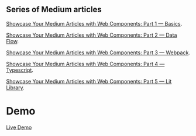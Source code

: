 ## Series of Medium articles

[Showcase Your Medium Articles with Web Components: Part 1 — Basics](https://medium.com/@mariusbongarts11/showcase-your-medium-articles-with-web-components-part-1-basics-d2c6618e9482?sk=cea5df95fbd3e204f486640d6eef50b2).

[Showcase Your Medium Articles with Web Components: Part 2 — Data Flow](https://javascript.plainenglish.io/build-your-own-blog-portfolio-with-web-components-data-flow-6c1a8f09c252).

[Showcase Your Medium Articles with Web Components: Part 3 — Webpack](https://medium.com/@mariusbongarts11/build-your-own-blog-portfolio-with-web-components-webpack-4f35c8e5d2a9).

[Showcase Your Medium Articles with Web Components: Part 4 — Typescript]().

[Showcase Your Medium Articles with Web Components: Part 5 — Lit Library]().

# Demo

[Live Demo](https://mariusbongarts.github.io/medium-portfolio-5/)




